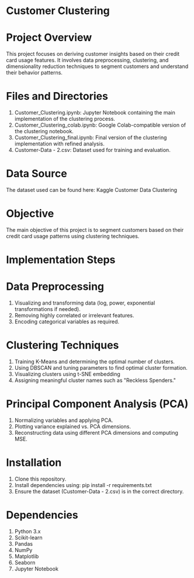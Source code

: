 
# Customer Clustering
# Project Overview

This project focuses on deriving customer insights based on their credit card usage features. It involves data preprocessing, clustering, and dimensionality reduction techniques to segment customers and understand their behavior patterns.
# Files and Directories
1.  Customer_Clustering.ipynb: Jupyter Notebook containing the main implementation of the clustering process.
2.  Customer_Clustering_colab.ipynb: Google Colab-compatible version of the clustering notebook.
3.  Customer_Clustering_final.ipynb: Final version of the clustering implementation with refined analysis.
4.  Customer-Data - 2.csv: Dataset used for training and evaluation.
# Data Source
The dataset used can be found here: Kaggle Customer Data Clustering
# Objective
The main objective of this project is to segment customers based on their credit card usage patterns using clustering techniques.
# Implementation Steps
  # Data Preprocessing
1.  Visualizing and transforming data (log, power, exponential transformations if needed).
2.  Removing highly correlated or irrelevant features.
3.  Encoding categorical variables as required.

#   Clustering Techniques
1.  Training K-Means and determining the optimal number of  clusters.    
2.  Using DBSCAN and tuning parameters to find optimal cluster formation.
3.  Visualizing clusters using t-SNE embedding
4.  Assigning meaningful cluster names such as "Reckless Spenders."
# Principal Component Analysis (PCA)    
1.  Normalizing variables and applying PCA.
2.  Plotting variance explained vs. PCA dimensions.
3.  Reconstructing data using different PCA dimensions and computing MSE.
# Installation
1.  Clone this repository.
2.  Install dependencies using:
    pip install -r requirements.txt
3.  Ensure the dataset (Customer-Data - 2.csv) is in the correct directory.
#   Dependencies
1.  Python 3.x
2.  Scikit-learn
3.  Pandas
4.  NumPy
5.  Matplotlib
6.  Seaborn
7.  Jupyter Notebook


